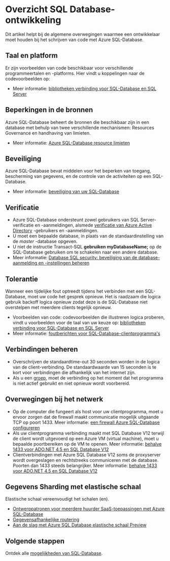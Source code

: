 <properties
    pageTitle="SQL-Database ontwikkelen-overzicht | Microsoft Azure"
    description="Meer informatie over de beschikbare verbindingen bibliotheken en aanbevolen procedures voor toepassingen die verbinding maken met een SQL-Database."
    services="sql-database"
    documentationCenter=""
    authors="annemill"
    manager="jhubbard"
    editor="genemi"/>


<tags
    ms.service="sql-database"
    ms.workload="data-management"
    ms.tgt_pltfrm="na"
    ms.devlang="na"
    ms.topic="article"
    ms.date="08/17/2016"
    ms.author="annemill"/>

# <a name="sql-database-development-overview"></a>Overzicht SQL Database-ontwikkeling
Dit artikel helpt bij de algemene overwegingen waarmee een ontwikkelaar moet houden bij het schrijven van code met Azure SQL-Database.

## <a name="language-and-platform"></a>Taal en platform
Er zijn voorbeelden van code beschikbaar voor verschillende programmeertalen en -platforms. Hier vindt u koppelingen naar de codevoorbeelden op: 

* Meer informatie: [bibliotheken verbinding voor SQL-Database en SQL Server](sql-database-libraries.md)

## <a name="resource-limitations"></a>Beperkingen in de bronnen
Azure SQL-Database beheert de bronnen die beschikbaar zijn in een database met behulp van twee verschillende mechanismen: Resources Governance en handhaving van limieten.

* Meer informatie: [Azure SQL-Database resource limieten](sql-database-resource-limits.md)

## <a name="security"></a>Beveiliging
Azure SQL-Database bevat middelen voor het beperken van toegang, bescherming van gegevens, en de controle van de activiteiten op een SQL-Database.

* Meer informatie: [beveiliging van uw SQL-Database](sql-database-security.md)

## <a name="authentication"></a>Verificatie
* Azure SQL-Database ondersteunt zowel gebruikers van SQL Server-verificatie en -aanmeldingen, alsmede [verificatie van Azure Active Directory](sql-database-aad-authentication.md) -gebruikers en -aanmeldingen.
* U moet een bepaalde database, in plaats van de standaardinstelling van de *master* -database opgeven.
* U niet de instructie Transact-SQL **gebruiken myDatabaseName;** op de SQL-Database gebruiken om te schakelen naar een andere database.
* Meer informatie: [Database SQL security: beveiliging van de database-aanmelding en -instellingen beheren](sql-database-manage-logins.md)

## <a name="resiliency"></a>Tolerantie
Wanneer een tijdelijke fout optreedt tijdens het verbinden met een SQL-Database, moet uw code het gesprek opnieuw.  Het is raadzaam die logica gebruik backoff logica opnieuw zodat deze is de SQL-Database niet overstelpen met meerdere clients tegelijk opnieuw.

* Voorbeelden van code: codevoorbeelden die illustreren logica proberen, vindt u voorbeelden voor de taal van uw keuze op: [bibliotheken verbinding voor SQL-Database en SQL Server](sql-database-libraries.md)
* Meer informatie: [foutberichten voor SQL-Database-clientprogramma's](sql-database-develop-error-messages.md)

## <a name="managing-connections"></a>Verbindingen beheren
* Overschrijven de standaardtime-out 30 seconden worden in de logica van de client-verbinding.  De standaardwaarde van 15 seconden is te kort voor verbindingen die afhankelijk van het internet zijn.
* Als u een [groep](http://msdn.microsoft.com/library/8xx3tyca.aspx), moet de verbinding op het moment dat het programma is niet actief gebruikt en niet opnieuw wordt voorbereid.

## <a name="network-considerations"></a>Overwegingen bij het netwerk
* Op de computer die fungeert als host voor uw clientprogramma, moet u ervoor zorgen dat de firewall maakt communicatie mogelijk uitgaande TCP op poort 1433.  Meer informatie: [een firewall Azure SQL-Database configureren](sql-database-configure-firewall-settings.md)
* Als uw clientprogramma verbinding maakt met SQL Database V12 terwijl de client wordt uitgevoerd op een Azure VM (virtual machine), moet u bepaalde poortbereiken op de VM te openen. Meer informatie: [behalve 1433 voor ADO.NET 4.5 en SQL Database V12](sql-database-develop-direct-route-ports-adonet-v12.md)
* Clientverbindingen met Azure SQL Database V12 soms de proxyserver wordt overgeslagen en rechtstreeks communiceren met de database. Poorten dan 1433 steeds belangrijker. Meer informatie: [behalve 1433 voor ADO.NET 4.5 en SQL Database V12](sql-database-develop-direct-route-ports-adonet-v12.md)

## <a name="data-sharding-with-elastic-scale"></a>Gegevens Sharding met elastische schaal
Elastische schaal vereenvoudigt het schalen (en). 

* [Ontwerppatronen voor meerdere huurder SaaS-toepassingen met Azure SQL-Database](sql-database-design-patterns-multi-tenancy-saas-applications.md)
* [Gegevensafhankelijke routering](sql-database-elastic-scale-data-dependent-routing.md)
* [Aan de slag met Azure SQL Database elastische schaal Preview](sql-database-elastic-scale-get-started.md)

## <a name="next-steps"></a>Volgende stappen

Ontdek alle [mogelijkheden van SQL-Database](https://azure.microsoft.com/services/sql-database/).
